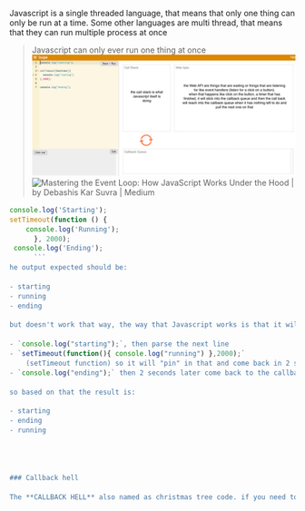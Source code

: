 Javascript is a single threaded language, that means that only one thing can only be run at a time. Some other languages are multi thread, that means that they can run multiple process at once

> Javascript can only ever run one thing at once
![callback queue](https://github.com/CsarGomez/beginnersJavascriptNotes/raw/master/img/callbackQueue.png)
![Mastering the Event Loop: How JavaScript Works Under the Hood | by Debashis  Kar Suvra | Medium](https://miro.medium.com/v2/resize:fit:1400/1*iHhUyO4DliDwa6x_cO5E3A.gif)

```js
console.log('Starting');
setTimeout(function () {
    console.log('Running');
      }, 2000);
 console.log('Ending');
      ```
he output expected should be:

- starting
- running
- ending

but doesn't work that way, the way that Javascript works is that it will parse the first line

- `console.log("starting");`, then parse the next line
- `setTimeout(function(){ console.log("running") },2000);`  
    (setTimeout function) so it will "pin" in that and come back in 2 seconds, then go ahead and runs the next line
- `console.log("ending");` then 2 seconds later come back to the callback function that's been queued up

so based on that the result is:

- starting
- ending
- running




### Callback hell

The **CALLBACK HELL** also named as christmas tree code. if you need to do one thing after another, you must nest the callbacks inside of each other because they all depend on the previous callback to being called before it can then go ahead and run.
  